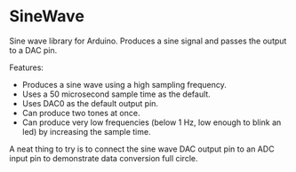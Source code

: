 # SineWave
Sine wave library for Arduino.  Produces a sine signal and passes the output to a DAC pin.

Features:
<ul>
<li>Produces a sine wave using a high sampling frequency. 
<li>Uses a 50 microsecond sample time as the default.
<li>Uses DAC0 as the default output pin.
<li>Can produce two tones at once.
<li>Can produce very low frequencies (below 1 Hz, low enough to blink an led) by increasing the sample time.
</ul>
A neat thing to try is to connect the sine wave DAC output pin to an ADC input pin to demonstrate data conversion full circle.
